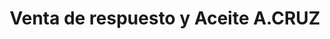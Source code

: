 ---
title: "Venta de respuesto y Aceite A.CRUZ"
url: /managua/venta-de-respuesto-y-aceite-a-cruz/
shop: piezas de automóviles
---